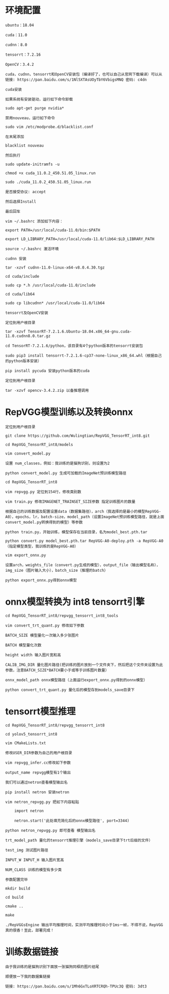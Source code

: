 # 环境配置

    ubuntu：18.04

    cuda：11.0

    cudnn：8.0

    tensorrt：7.2.16

    OpenCV：3.4.2

    cuda，cudnn，tensorrt和OpenCV安装包（编译好了，也可以自己从官网下载编译）可以从链接: https://pan.baidu.com/s/1Nl5XTAsUOyTbY6VbigsMNQ 密码: c4dn

    cuda安装

    如果系统有安装驱动，运行如下命令卸载

    sudo apt-get purge nvidia*

    禁用nouveau，运行如下命令

    sudo vim /etc/modprobe.d/blacklist.conf

    在末尾添加

    blacklist nouveau

    然后执行

    sudo update-initramfs -u

    chmod +x cuda_11.0.2_450.51.05_linux.run

    sudo ./cuda_11.0.2_450.51.05_linux.run

    是否接受协议: accept

    然后选择Install

    最后回车

    vim ~/.bashrc 添加如下内容：

    export PATH=/usr/local/cuda-11.0/bin:$PATH

    export LD_LIBRARY_PATH=/usr/local/cuda-11.0/lib64:$LD_LIBRARY_PATH

    source ~/.bashrc 激活环境

    cudnn 安装

    tar -xzvf cudnn-11.0-linux-x64-v8.0.4.30.tgz

    cd cuda/include

    sudo cp *.h /usr/local/cuda-11.0/include

    cd cuda/lib64

    sudo cp libcudnn* /usr/local/cuda-11.0/lib64

    tensorrt及OpenCV安装

    定位到用户根目录

    tar -xzvf TensorRT-7.2.1.6.Ubuntu-18.04.x86_64-gnu.cuda-11.0.cudnn8.0.tar.gz

    cd TensorRT-7.2.1.6/python，该目录有4个python版本的tensorrt安装包

    sudo pip3 install tensorrt-7.2.1.6-cp37-none-linux_x86_64.whl（根据自己的python版本安装）

    pip install pycuda 安装python版本的cuda

    定位到用户根目录

    tar -xzvf opencv-3.4.2.zip 以备推理调用

# RepVGG模型训练以及转换onnx

    定位到用户根目录

    git clone https://github.com/Wulingtian/RepVGG_TensorRT_int8.git

    cd RepVGG_TensorRT_int8/models

    vim convert_model.py

    设置 num_classes，例如：我训练的是猫狗识别，则设置为2

    python convert_model.py 生成可加载的ImageNet预训练模型路径

    cd RepVGG_TensorRT_int8

    vim repvgg.py 定位到154行，修改类别数

    vim train.py 修改IMAGENET_TRAINSET_SIZE参数 指定训练图片的数量

    根据自己的训练数据及配置设置data（数据集路径），arch（我选择的是最小的模型RepVGG-A0），epochs，lr，batch-size，model_path（设置ImageNet预训练模型路径，就是上面convert_model.py转换得到的模型）等参数

    python train.py，开始训练，模型保存在当前目录，名为model_best.pth.tar

    python convert.py model_best.pth.tar RepVGG-A0-deploy.pth -a RepVGG-A0（指定模型类型，我训练的是RepVGG-A0）

    vim export_onnx.py

    设置arch，weights_file（convert.py生成的模型），output_file（输出模型名称），img_size（图片输入大小），batch_size（推理的batch）

    python export_onnx.py得到onnx模型

# onnx模型转换为 int8 tensorrt引擎

    cd RepVGG_TensorRT_int8/repvgg_tensorrt_int8_tools

    vim convert_trt_quant.py 修改如下参数

    BATCH_SIZE 模型量化一次输入多少张图片

    BATCH 模型量化次数

    height width 输入图片宽和高

    CALIB_IMG_DIR 量化图片路径(把训练的图片放到一个文件夹下，然后把这个文件夹设置为此参数，注意BATCH_SIZE*BATCH要小于或等于训练图片数量）

    onnx_model_path onnx模型路径（上面运行export_onnx.py得到的onnx模型）

    python convert_trt_quant.py 量化后的模型存到models_save目录下

# tensorrt模型推理

    cd RepVGG_TensorRT_int8/repvgg_tensorrt_int8

    cd yolov5_tensorrt_int8

    vim CMakeLists.txt

    修改USER_DIR参数为自己的用户根目录

    vim repvgg_infer.cc修改如下参数

    output_name repvgg模型有1个输出

    我们可以通过netron查看模型输出名

    pip install netron 安装netron

    vim netron_repvgg.py 把如下内容粘贴

        import netron

        netron.start('此处填充简化后的onnx模型路径', port=3344)

    python netron_repvgg.py 即可查看 模型输出名

    trt_model_path 量化的tensorrt推理引擎（models_save目录下trt后缀的文件）

    test_img 测试图片路径

    INPUT_W INPUT_H 输入图片宽高

    NUM_CLASS 训练的模型有多少类

    参数配置完毕

    mkdir build

    cd build

    cmake ..

    make

    ./RepVGGsEngine 输出平均推理时间，实测平均推理时间小于1ms一帧，不得不说，RepVGG真的很香！至此，部署完成！
    
# 训练数据链接

    由于我训练的是猫狗识别下面放一张猫狗同框的图片结尾

    顺便放一下我的数据集链接

    链接: https://pan.baidu.com/s/1Mh6GxTLoXRTCRQh-TPUc3Q 密码: 3dt3
